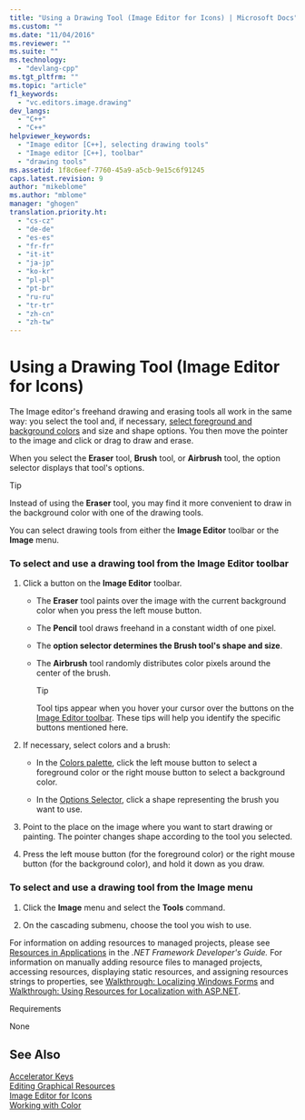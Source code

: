 ```yaml
---
title: "Using a Drawing Tool (Image Editor for Icons) | Microsoft Docs"
ms.custom: ""
ms.date: "11/04/2016"
ms.reviewer: ""
ms.suite: ""
ms.technology: 
  - "devlang-cpp"
ms.tgt_pltfrm: ""
ms.topic: "article"
f1_keywords: 
  - "vc.editors.image.drawing"
dev_langs: 
  - "C++"
  - "C++"
helpviewer_keywords: 
  - "Image editor [C++], selecting drawing tools"
  - "Image editor [C++], toolbar"
  - "drawing tools"
ms.assetid: 1f8c6eef-7760-45a9-a5cb-9e15c6f91245
caps.latest.revision: 9
author: "mikeblome"
ms.author: "mblome"
manager: "ghogen"
translation.priority.ht: 
  - "cs-cz"
  - "de-de"
  - "es-es"
  - "fr-fr"
  - "it-it"
  - "ja-jp"
  - "ko-kr"
  - "pl-pl"
  - "pt-br"
  - "ru-ru"
  - "tr-tr"
  - "zh-cn"
  - "zh-tw"
---
```

# Using a Drawing Tool (Image Editor for Icons)
The Image editor's freehand drawing and erasing tools all work in the same way: you select the tool and, if necessary, [select foreground and background colors](../windows/selecting-foreground-or-background-colors-image-editor-for-icons.md) and size and shape options. You then move the pointer to the image and click or drag to draw and erase.  
  
 When you select the **Eraser** tool, **Brush** tool, or **Airbrush** tool, the option selector displays that tool's options.  
  
> [!TIP]
>  Instead of using the **Eraser** tool, you may find it more convenient to draw in the background color with one of the drawing tools.  
  
 You can select drawing tools from either the **Image Editor** toolbar or the **Image** menu.  
  
### To select and use a drawing tool from the Image Editor toolbar  
  
1.  Click a button on the **Image Editor** toolbar.  
  
    -   The **Eraser** tool paints over the image with the current background color when you press the left mouse button.  
  
    -   The **Pencil** tool draws freehand in a constant width of one pixel.  
  
    -   The **option selector determines the Brush tool's shape and size**.  
  
    -   The **Airbrush** tool randomly distributes color pixels around the center of the brush.  
  
        > [!TIP]
        >  Tool tips appear when you hover your cursor over the buttons on the [Image Editor toolbar](../mfc/toolbar-image-editor-for-icons.md). These tips will help you identify the specific buttons mentioned here.  
  
2.  If necessary, select colors and a brush:  
  
    -   In the [Colors palette](../windows/colors-window-image-editor-for-icons.md), click the left mouse button to select a foreground color or the right mouse button to select a background color.  
  
    -   In the [Options Selector](../mfc/toolbar-image-editor-for-icons.md), click a shape representing the brush you want to use.  
  
3.  Point to the place on the image where you want to start drawing or painting. The pointer changes shape according to the tool you selected.  
  
4.  Press the left mouse button (for the foreground color) or the right mouse button (for the background color), and hold it down as you draw.  
  
### To select and use a drawing tool from the Image menu  
  
1.  Click the **Image** menu and select the **Tools** command.  
  
2.  On the cascading submenu, choose the tool you wish to use.  
  
 For information on adding resources to managed projects, please see [Resources in Applications](http://msdn.microsoft.com/Library/8ad495d4-2941-40cf-bf64-e82e85825890) in the *.NET Framework Developer's Guide.* For information on manually adding resource files to managed projects, accessing resources, displaying static resources, and assigning resources strings to properties, see [Walkthrough: Localizing Windows Forms](http://msdn.microsoft.com/en-us/9a96220d-a19b-4de0-9f48-01e5d82679e5) and [Walkthrough: Using Resources for Localization with ASP.NET](http://msdn.microsoft.com/Library/bb4e5b44-e2b0-48ab-bbe9-609fb33900b6).  
  
 Requirements  
  
 None  
  
## See Also  
 [Accelerator Keys](../mfc/accelerator-keys-image-editor-for-icons.md)   
 [Editing Graphical Resources](../mfc/editing-graphical-resources-image-editor-for-icons.md)   
 [Image Editor for Icons](../mfc/image-editor-for-icons.md)   
 [Working with Color](../mfc/working-with-color-image-editor-for-icons.md)

